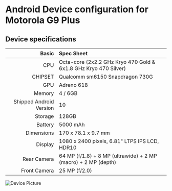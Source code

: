 # Android Device configuration for Motorola G9 Plus

## Device specifications

Basic   | Spec Sheet
-------:|:-------------------------
CPU     | Octa-core (2x2.2 GHz Kryo 470 Gold & 6x1.8 GHz Kryo 470 Silver)
CHIPSET | Qualcomm sm6150 Snapdragon 730G
GPU     | Adreno 618
Memory  | 4 / 6GB
Shipped Android Version | 10
Storage | 128GB
Battery | 5000 mAh
Dimensions | 170 x 78.1 x 9.7 mm
Display | 1080 x 2400 pixels, 6.81" LTPS IPS LCD, HDR10
Rear Camera  | 64 MP (f/1.8) + 8 MP (ultrawide) + 2 MP (macro) + 2 MP (depth)
Front Camera | 25 MP (f/2.0)

![Device Picture](https://fdn2.gsmarena.com/vv/pics/motorola/motorola-moto-g9-plus-2.jpg)
